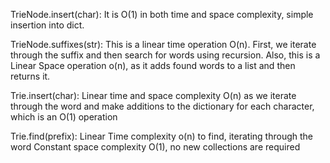 TrieNode.insert(char):
    It is O(1) in both time and space complexity, simple insertion into dict.

TrieNode.suffixes(str):
    This is a linear time operation O(n). First, we iterate through the suffix and then search for words using
    recursion.
    Also, this is a Linear Space operation o(n), as it adds found words to a list and then returns it.

Trie.insert(char):
    Linear time and space complexity O(n) as we iterate through the word and make additions to the dictionary for each
    character, which is an O(1) operation

Trie.find(prefix):
    Linear Time complexity o(n) to find, iterating through the word
    Constant space complexity O(1), no new collections are required